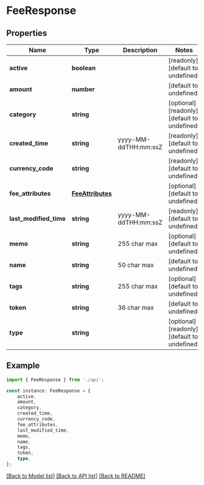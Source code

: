 # FeeResponse


## Properties

Name | Type | Description | Notes
------------ | ------------- | ------------- | -------------
**active** | **boolean** |  | [readonly] [default to undefined]
**amount** | **number** |  | [default to undefined]
**category** | **string** |  | [optional] [readonly] [default to undefined]
**created_time** | **string** | yyyy-MM-ddTHH:mm:ssZ | [readonly] [default to undefined]
**currency_code** | **string** |  | [readonly] [default to undefined]
**fee_attributes** | [**FeeAttributes**](FeeAttributes.md) |  | [optional] [default to undefined]
**last_modified_time** | **string** | yyyy-MM-ddTHH:mm:ssZ | [readonly] [default to undefined]
**memo** | **string** | 255 char max | [optional] [default to undefined]
**name** | **string** | 50 char max | [default to undefined]
**tags** | **string** | 255 char max | [optional] [default to undefined]
**token** | **string** | 36 char max | [default to undefined]
**type** | **string** |  | [optional] [readonly] [default to undefined]

## Example

```typescript
import { FeeResponse } from './api';

const instance: FeeResponse = {
    active,
    amount,
    category,
    created_time,
    currency_code,
    fee_attributes,
    last_modified_time,
    memo,
    name,
    tags,
    token,
    type,
};
```

[[Back to Model list]](../README.md#documentation-for-models) [[Back to API list]](../README.md#documentation-for-api-endpoints) [[Back to README]](../README.md)
